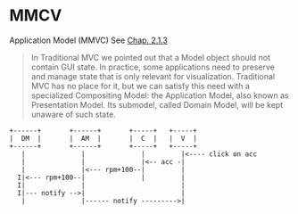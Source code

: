 # MMCV
Application Model (MMVC)
See [Chap. 2.1.3](https://stefanoborini.gitbooks.io/modelviewcontroller/content/02_mvc_variations/variations_on_the_model/03_application_model.html)

>In Traditional MVC we pointed out that a Model object should not contain GUI state. In practice, some applications need to preserve and manage state that is only relevant for visualization. Traditional MVC has no place for it, but we can satisfy this need with a specialized Compositing Model: the Application Model, also known as Presentation Model. Its submodel, called Domain Model, will be kept unaware of such state.

```
+------+       +------+       +-----+   +-----+
|  DM  |       |  AM  |       |  C  |   |  V  |
+------+       +------+       +-----+   +-----+
   |              |              |         |<---- click on acc
   |              |              |<-- acc -|
   |              |<--- rpm+100--|         |
  I|<--- rpm+100--|              |         |
  I|              |                        |
  I|--- notify -->|                        |
   |              |------ notify --------->|
```
